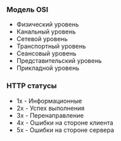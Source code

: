 ### Модель OSI
- Физический уровень
- Канальный уровень
- Сетевой уровень
- Транспортный уровень
- Сеансовый уровень
- Представительский уровень
- Прикладной уровень

### HTTP статусы
- 1x - Информационные
- 2x - Успех выполнения
- 3x - Перенаправление
- 4x - Ошибки на стороне клиента
- 5x - Ошибки на стороне сервера

